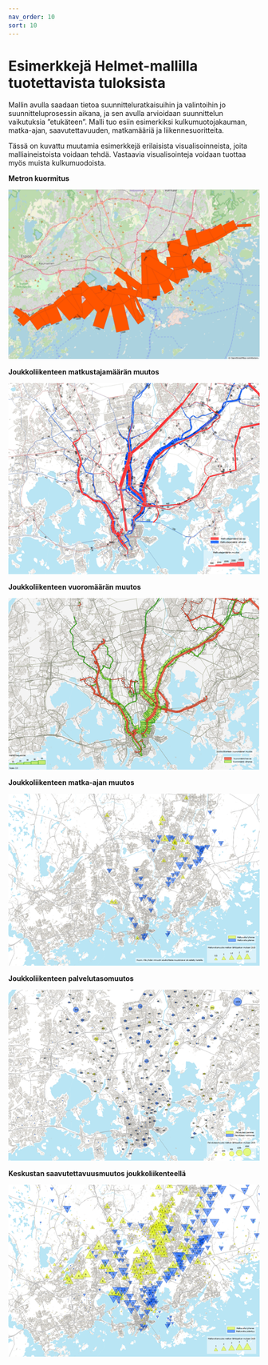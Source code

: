 ```yaml
---
nav_order: 10
sort: 10
---
```


# Esimerkkejä Helmet-mallilla tuotettavista tuloksista

Mallin avulla saadaan tietoa suunnitteluratkaisuihin ja valintoihin jo suunnitteluprosessin aikana, ja sen avulla arvioidaan suunnittelun vaikutuksia ”etukäteen”. Malli tuo esiin esimerkiksi kulkumuotojakauman, matka-ajan, saavutettavuuden, matkamääriä ja liikennesuoritteita. 

Tässä on kuvattu muutamia esimerkkejä erilaisista visualisoinneista, joita malliaineistoista voidaan tehdä. Vastaavia visualisointeja voidaan tuottaa myös muista kulkumuodoista.

**Metron kuormitus**

![Metron kuormitus](images/Visualisointi_metron_kuormitus.png)

**Joukkoliikenteen matkustajamäärän muutos**

![Joukkoliikenteen matkustajamäärän muutos](images/Visualisointi_matkustajamaaramuutos.png)

**Joukkoliikenteen vuoromäärän muutos**

![Joukkoliikenteen vuoromäärän muutos](images/Visualisointi_vuoromaaramuutos.png)

**Joukkoliikenteen matka-ajan muutos**

![Joukkoliikenteen matka-ajan muutos](images/Visualisointi_matka-ajan_muutos.png)

**Joukkoliikenteen palvelutasomuutos**

![Joukkoliikenteen palvelutasomuutos](images/Visualisointi_palvelutasomuutos.png)

**Keskustan saavutettavuusmuutos joukkoliikenteellä**

![Keskustan saavutettavuusmuutos joukkoliikenteellä](images/Visualisointi_keskustan_saavutettavuusmuutos.png)
